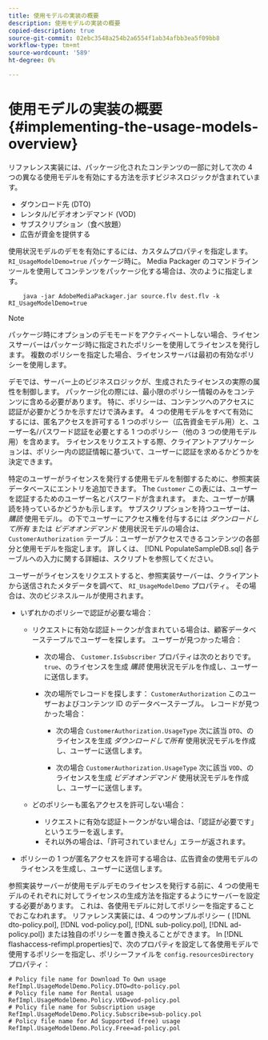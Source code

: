 ```yaml
---
title: 使用モデルの実装の概要
description: 使用モデルの実装の概要
copied-description: true
source-git-commit: 02ebc3548a254b2a6554f1ab34afbb3ea5f09bb8
workflow-type: tm+mt
source-wordcount: '589'
ht-degree: 0%

---
```


# 使用モデルの実装の概要 {#implementing-the-usage-models-overview}

リファレンス実装には、パッケージ化されたコンテンツの一部に対して次の 4 つの異なる使用モデルを有効にする方法を示すビジネスロジックが含まれています。

* ダウンロード先 (DTO)
* レンタル/ビデオオンデマンド (VOD)
* サブスクリプション（食べ放題）
* 広告が資金を提供する

使用状況モデルのデモを有効にするには、カスタムプロパティを指定します。 `RI_UsageModelDemo=true` パッケージ時に。 Media Packager のコマンドラインツールを使用してコンテンツをパッケージ化する場合は、次のように指定します。

```
    java -jar AdobeMediaPackager.jar source.flv dest.flv -k RI_UsageModelDemo=true
```

>[!NOTE]
>
>パッケージ時にオプションのデモモードをアクティベートしない場合、ライセンスサーバーはパッケージ時に指定されたポリシーを使用してライセンスを発行します。 複数のポリシーを指定した場合、ライセンスサーバは最初の有効なポリシーを使用します。

デモでは、サーバー上のビジネスロジックが、生成されたライセンスの実際の属性を制御します。 パッケージ化の際には、最小限のポリシー情報のみをコンテンツに含める必要があります。 特に、ポリシーは、コンテンツへのアクセスに認証が必要かどうかを示すだけで済みます。 4 つの使用モデルをすべて有効にするには、匿名アクセスを許可する 1 つのポリシー（広告資金モデル用）と、ユーザー名/パスワード認証を必要とする 1 つのポリシー（他の 3 つの使用モデル用）を含めます。 ライセンスをリクエストする際、クライアントアプリケーションは、ポリシー内の認証情報に基づいて、ユーザーに認証を求めるかどうかを決定できます。

特定のユーザーがライセンスを発行する使用モデルを制御するために、参照実装データベースにエントリを追加できます。 The `Customer` この表には、ユーザーを認証するためのユーザー名とパスワードが含まれます。 また、ユーザーが購読を持っているかどうかも示します。 サブスクリプションを持つユーザーは、 *購読* 使用モデル。 の下でユーザーにアクセス権を付与するには *ダウンロードして所有* または *ビデオオンデマンド* 使用状況モデルの場合は、 `CustomerAuthorization` テーブル：ユーザーがアクセスできるコンテンツの各部分と使用モデルを指定します。 詳しくは、 [!DNL PopulateSampleDB.sql] 各テーブルへの入力に関する詳細は、スクリプトを参照してください。

ユーザーがライセンスをリクエストすると、参照実装サーバーは、クライアントから送信されたメタデータを調べて、 `RI_UsageModelDemo` プロパティ。 その場合は、次のビジネスルールが使用されます。

* いずれかのポリシーで認証が必要な場合：

   * リクエストに有効な認証トークンが含まれている場合は、顧客データベーステーブルでユーザーを探します。 ユーザーが見つかった場合：

      * 次の場合、 `Customer.IsSubscriber` プロパティは次のとおりです。 `true`、のライセンスを生成 *購読* 使用状況モデルを作成し、ユーザーに送信します。

      * 次の場所でレコードを探します： `CustomerAuthorization` このユーザーおよびコンテンツ ID のデータベーステーブル。 レコードが見つかった場合：

         * 次の場合 `CustomerAuthorization.UsageType` 次に該当 `DTO`、のライセンスを生成 *ダウンロードして所有* 使用状況モデルを作成し、ユーザーに送信します。

         * 次の場合 `CustomerAuthorization.UsageType` 次に該当 `VOD`、のライセンスを生成 *ビデオオンデマンド* 使用状況モデルを作成し、ユーザーに送信します。

   * どのポリシーも匿名アクセスを許可しない場合：

      * リクエストに有効な認証トークンがない場合は、「認証が必要です」というエラーを返します。
      * それ以外の場合は、「許可されていません」エラーが返されます。

* ポリシーの 1 つが匿名アクセスを許可する場合は、広告資金の使用モデルのライセンスを生成し、ユーザーに送信します。

参照実装サーバーが使用モデルデモのライセンスを発行する前に、4 つの使用モデルのそれぞれに対してライセンスの生成方法を指定するようにサーバーを設定する必要があります。 これは、各使用モデルに対してポリシーを指定することでおこなわれます。 リファレンス実装には、4 つのサンプルポリシー ( [!DNL dto-policy.pol], [!DNL vod-policy.pol], [!DNL sub-policy.pol], [!DNL ad-policy.pol]) または独自のポリシーを置き換えることができます。 In [!DNL flashaccess-refimpl.properties]で、次のプロパティを設定して各使用モデルで使用するポリシーを指定し、ポリシーファイルを `config.resourcesDirectory` プロパティ：

```
# Policy file name for Download To Own usage  
RefImpl.UsageModelDemo.Policy.DTO=dto-policy.pol  
# Policy file name for Rental usage  
RefImpl.UsageModelDemo.Policy.VOD=vod-policy.pol  
# Policy file name for Subscription usage  
RefImpl.UsageModelDemo.Policy.Subscribe=sub-policy.pol  
# Policy file name for Ad Supported (free) usage  
RefImpl.UsageModelDemo.Policy.Free=ad-policy.pol
```
